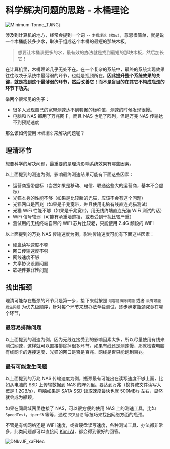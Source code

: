 # 科学解决问题的思路 - 木桶理论

![Minimum-Tonne_TJiNGj](https://slark-blog.s3.bitiful.net/Minimum-Tonne_TJiNGj.svg)

涉及到计算机的地方，经常会提到一个词 -- `木桶理论（效应）`，意思很简单，就是说一个木桶能装多少水，取决于组成这个木桶的最短的那块木板。

> 想要让木桶装更多的水，最有效的办法就是找到最短的那块木板，然后加长它！

在计算机里，木桶理论几乎无处不在。在一个复杂的系统中，最终的系统实现效果往往取决于系统中最薄弱的环节，也就是瓶颈所在。**因此提升整个系统效果的关键，就是找到这个最薄弱的环节，然后改善它！而不是盲目的在其它不构成瓶颈的环节下功夫。**

举两个很常见的例子：

- 很多人发现自己的宽带测速达不到套餐的标称值，测速的时候发现很慢。
- 电脑和 NAS 都用了万兆网卡，而且 NAS 也组了阵列，但是万兆 NAS 传输达不到预期速度

那么该如何使用 `木桶理论` 来解决问题呢？

## 理清环节

想要科学的解决问题，最重要的是理清影响系统效果有哪些因素。

以上面提到的测速为例，影响最终测速结果可能有下面这些因素：

- 运营商宽带虚标（当然如果是移动、电信、联通这些大的运营商，基本不会虚标）
- 光猫本身的性能不够（如果是比较新的光猫，应该不会有这个问题）
- 光猫网口是百兆（如果是千兆宽带，并且使用电脑有线直连光猫测试）
- 光猫 WiFi 性能不够（如果是千兆宽带，用无线终端直连光猫 WiFi 测试的话）
- WiFi 信号较弱（可能有承重墙遮挡，或者受到干扰比较严重）
- 测试用的无线终端自带的 WiFi 芯片比较老，只能使用 2.4G 频段的 WiFi

以上面提到的万兆 NAS 传输速度为例，影响传输速度可能有下面这些因素：

- 硬盘读写速度不够
- 网口传输速度不够
- 网线速度不够
- 共享协议设置问题
- 软硬件兼容性问题

## 找出瓶颈

理清可能存在瓶颈的环节只是第一步，接下来就按照 `最容易排除问题` 或者 `最有可能发生问题` 为优先级顺序，针对每个环节来想办法单独测试，逐步确定瓶颈究竟在哪个环节。

### 最容易排除问题

以上面提到的测速为例，因为无线连接受到的影响因素太多，所以尽量使用有线来测试网速，这样就可以直接排除掉很多环节。如果有线还是测速慢，那就检查电脑有线网卡的连接速度、光猫的网口是否是百兆、网线是否只能跑到百兆。

### 最有可能发生问题

以上面提到的万兆 NAS 传输速度为例，瓶颈最有可能出在读写速度不够上面，比如从电脑的 SSD 上传输数据到 NAS 的阵列里。要达到万兆（换算成文件读写大概是 1.2GB/s），电脑如果是 SATA SSD 读取速度最快也就 500MB/s 左右，显然就会成为瓶颈。

如果在同局域网里也接了 NAS，可以很方便的使用 NAS 上的测速工具，比如 `SpeedTest`，`iperf3` 等等，通过 `交叉验证` 等技巧来找出网络方面的瓶颈。

不管是有线网络还是 WiFi 速度，或者硬盘读写速度，各种测试工具、办法都非常多，此类问题都可以直接问 [Kimi AI](https://kimi.moonshot.cn/)，都会得到很好的回答。

![DNkvJF_xaFNec](https://slark-blog.s3.bitiful.net/DNkvJF_xaFNec.png)